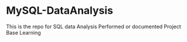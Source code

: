 # MySQL-DataAnalysis
This is the repo for SQL data Analysis Performed or documented Project Base Learning
